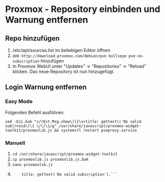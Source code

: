 # Proxmox - Repository einbinden und Warnung entfernen

## Repo hinzufügen
1. /etc/apt/sources.list im beliebigen Editor öffnen
2. `deb http://download.proxmox.com/debian/pve bullseye pve-no-subscription` hinzufügen
3. In Proxmox WebUI unter "Updates" -> "Repositories" -> "Reload" klicken. Das neue Repository ist nun hinzugefügt.

## Login Warnung entfernen

### Easy Mode

Folgenden Befehl ausführen:
```
sed -Ezi.bak "s/(Ext.Msg.show\(\{\s+title: gettext\('No valid sub)/void\(\{ \/\/\1/g" /usr/share/javascript/proxmox-widget-toolkit/proxmoxlib.js && systemctl restart pveproxy.service 
```

### Manuell

1. `cd /usr/share/javascript/proxmox-widget-toolkit`
2. `cp proxmoxlib.js proxmoxlib.js.bak`
3. `nano proxmoxlib.js`
4. 
	```Ext.Msg.show({
  		title: gettext('No valid subscription'),```